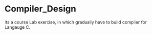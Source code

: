 # Compiler_Design
Its a course Lab exercise, in which gradually have to build complier for Langauge C.

